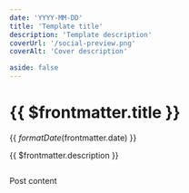 ```yaml
---
date: 'YYYY-MM-DD'
title: 'Template title'
description: 'Template description'
coverUrl: '/social-preview.png'
coverAlt: 'Cover description'

aside: false
---
```


# {{ $frontmatter.title }}

<time>{{ $formatDate($frontmatter.date) }}</time>

{{ $frontmatter.description }}

<img :src="$frontmatter.coverUrl" :alt="$frontmatter.coverAlt">

Post content
